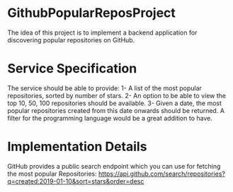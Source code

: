 # GithubPopularReposProject
The idea of this project is to implement a backend application for discovering popular repositories on GitHub.

# Service Specification
The service should be able to provide:
1- A list of the most popular repositories, sorted by number of stars.
2- An option to be able to view the top 10, 50, 100 repositories should be available.
3- Given a date, the most popular repositories created from this date onwards should be returned. A filter for the programming language would be a great addition to have.

# Implementation Details
GitHub provides a public search endpoint which you can use for fetching the most popular Repositories:
https://api.github.com/search/repositories?q=created:2019-01-10&sort=stars&order=desc
